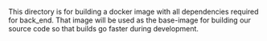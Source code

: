 This directory is for building a docker image with all dependencies 
required for back_end. That image will be used as the base-image for 
building our source code so that builds go faster during development. 